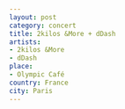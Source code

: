 ```yaml
---
layout: post
category: concert
title: 2kilos &More + dDash
artists: 
- 2kilos &More
- dDash
place: 
- Olympic Café
country: France
city: Paris
---
```



